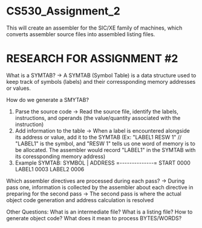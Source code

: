 # CS530_Assignment_2
This will create an assembler for the SIC/XE family of machines, which converts assembler source files into assembled listing files.

# RESEARCH FOR ASSIGNMENT #2
What is a SYMTAB?
-> A SYMTAB (Symbol Table) is a data structure used to keep track of symbols (labels) and their corressponding memory addresses or values.

How do we generate a SMYTAB?
1. Parse the source code
   -> Read the source file, identify the labels, instructions, and operands (the value/quantity associated with the instruction)
2. Add information to the table
   -> When a label is encountered alongside its address or value, add it to the SYMTAB (Ex: "LABEL1 RESW 1" // "LABEL1" is the symbol, and "RESW 1" tells us one word of memory is to be allocated. The assembler would record "LABEL1" in the SYMTAB with its coressponding memory address)
3. Example SYMTAB:
   SYMBOL | ADDRESS
   =--------------=
   START    0000
   LABEL1   0003
   LABEL2   0006

Which assembler directives are processed during each pass?
-> During pass one, information is collected by the assembler about each directive in preparing for the second pass
-> The second pass is where the actual object code generation and address calculation is resolved

Other Questions:
What is an intermediate file?
What is a listing file?
How to generate object code?
What does it mean to process BYTES/WORDS?
